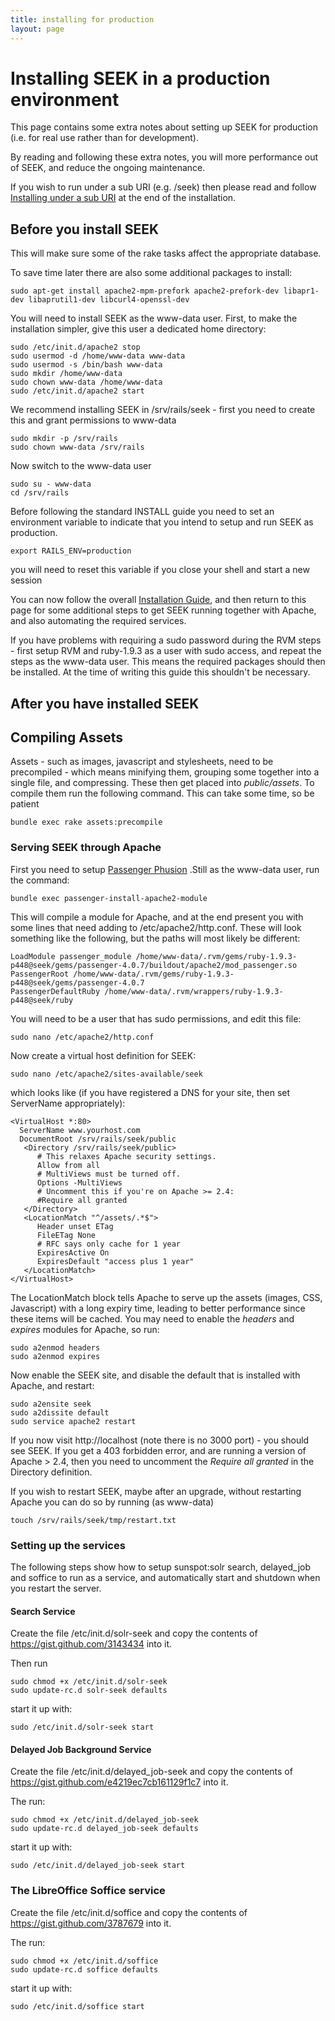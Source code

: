 ```yaml
---
title: installing for production
layout: page
---
```


# Installing SEEK in a production environment

This page contains some extra notes about setting up SEEK for production (i.e.
for real use rather than for development).

By reading and following these extra notes, you will more performance out of
SEEK, and reduce the ongoing maintenance.

If you wish to run under a sub URI (e.g. <host>/seek) then please read and
follow [Installing under a sub URI](install-on-suburi.html) at the end
of the installation.

## Before you install SEEK

This will make sure some of the rake tasks affect the appropriate database.

To save time later there are also some additional packages to install:

    sudo apt-get install apache2-mpm-prefork apache2-prefork-dev libapr1-dev libaprutil1-dev libcurl4-openssl-dev

You will need to install SEEK as the www-data user. First, to make the
installation simpler, give this user a dedicated home directory:

    sudo /etc/init.d/apache2 stop
    sudo usermod -d /home/www-data www-data
    sudo usermod -s /bin/bash www-data
    sudo mkdir /home/www-data
    sudo chown www-data /home/www-data
    sudo /etc/init.d/apache2 start

We recommend installing SEEK in /srv/rails/seek - first you need to create
this and grant permissions to www-data

    sudo mkdir -p /srv/rails
    sudo chown www-data /srv/rails

Now switch to the www-data user

    sudo su - www-data
    cd /srv/rails

Before following the standard INSTALL guide you need to set an environment
variable to indicate that you intend to setup and run SEEK as production.

    export RAILS_ENV=production

you will need to reset this variable if you close your shell and start a new
session


You can now follow the overall [Installation Guide](install.html), and
then return to this page for some additional steps to get SEEK running
together with Apache, and also automating the required services.

If you have problems with requiring a sudo password during the RVM steps -
first setup RVM and ruby-1.9.3 as a user with sudo access, and repeat the
steps as the www-data user. This means the required packages should then be
installed. At the time of writing this guide this shouldn't be necessary.

## After you have installed SEEK

## Compiling Assets

Assets - such as images, javascript and stylesheets, need to be precompiled -
which means minifying them, grouping some together into a single file, and
compressing. These then get placed into *public/assets*. To compile them run
the following command. This can take some time, so be patient

    bundle exec rake assets:precompile

### Serving SEEK through Apache

First you need to setup [Passenger Phusion](https://www.phusionpassenger.com/)
.Still as the www-data user, run the command:

    bundle exec passenger-install-apache2-module

This will compile a module for Apache, and at the end present you with some
lines that need adding to /etc/apache2/http.conf. These will look something
like the following, but the paths will most likely be different:

    LoadModule passenger_module /home/www-data/.rvm/gems/ruby-1.9.3-p448@seek/gems/passenger-4.0.7/buildout/apache2/mod_passenger.so
    PassengerRoot /home/www-data/.rvm/gems/ruby-1.9.3-p448@seek/gems/passenger-4.0.7
    PassengerDefaultRuby /home/www-data/.rvm/wrappers/ruby-1.9.3-p448@seek/ruby

You will need to be a user that has sudo permissions, and edit this file:

    sudo nano /etc/apache2/http.conf

Now create a virtual host definition for SEEK:

    sudo nano /etc/apache2/sites-available/seek

which looks like (if you have registered a DNS for your site, then set
ServerName appropriately):

    <VirtualHost *:80>
      ServerName www.yourhost.com
      DocumentRoot /srv/rails/seek/public
       <Directory /srv/rails/seek/public>
          # This relaxes Apache security settings.
          Allow from all
          # MultiViews must be turned off.
          Options -MultiViews
          # Uncomment this if you're on Apache >= 2.4:
          #Require all granted
       </Directory>
       <LocationMatch "^/assets/.*$">
          Header unset ETag
          FileETag None
          # RFC says only cache for 1 year
          ExpiresActive On
          ExpiresDefault "access plus 1 year"
       </LocationMatch>
    </VirtualHost>

The LocationMatch block tells Apache to serve up the assets (images, CSS,
Javascript) with a long expiry time, leading to better performance since these
items will be cached. You may need to enable the *headers* and *expires*
modules for Apache, so run:

    sudo a2enmod headers
    sudo a2enmod expires

Now enable the SEEK site, and disable the default that is installed with
Apache, and restart:

    sudo a2ensite seek
    sudo a2dissite default
    sudo service apache2 restart

If you now visit http://localhost (note there is no 3000 port) - you should
see SEEK. If you get a 403 forbidden error, and are running a version of
Apache > 2.4, then you need to uncomment the *Require all granted* in the
Directory definition.

If you wish to restart SEEK, maybe after an upgrade, without restarting Apache
you can do so by running (as www-data)

    touch /srv/rails/seek/tmp/restart.txt

### Setting up the services

The following steps show how to setup sunspot:solr search, delayed_job and
soffice to run as a service, and automatically start and shutdown when you
restart the server.

#### Search Service

Create the file /etc/init.d/solr-seek and copy the contents of
https://gist.github.com/3143434 into it.

Then run

    sudo chmod +x /etc/init.d/solr-seek
    sudo update-rc.d solr-seek defaults

start it up with:

    sudo /etc/init.d/solr-seek start

#### Delayed Job Background Service

Create the file /etc/init.d/delayed_job-seek and copy the contents of
https://gist.github.com/e4219ec7cb161129f1c7 into it.

The run:

    sudo chmod +x /etc/init.d/delayed_job-seek
    sudo update-rc.d delayed_job-seek defaults

start it up with:

    sudo /etc/init.d/delayed_job-seek start

### The LibreOffice Soffice service

Create the file /etc/init.d/soffice and copy the contents of
https://gist.github.com/3787679 into it.

The run:

    sudo chmod +x /etc/init.d/soffice
    sudo update-rc.d soffice defaults

start it up with:

    sudo /etc/init.d/soffice start

